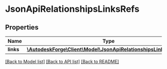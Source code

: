 # JsonApiRelationshipsLinksRefs

## Properties
Name | Type | Description | Notes
------------ | ------------- | ------------- | -------------
**links** | [**\AutodeskForge\Client\Model\JsonApiRelationshipsLinksRefsLinks**](JsonApiRelationshipsLinksRefsLinks.md) |  | [optional] 

[[Back to Model list]](../README.md#documentation-for-models) [[Back to API list]](../README.md#documentation-for-api-endpoints) [[Back to README]](../README.md)


